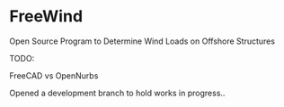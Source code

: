 # FreeWind
Open Source Program to Determine Wind Loads on Offshore Structures

TODO:

FreeCAD vs OpenNurbs

Opened a development branch to hold works in progress..
